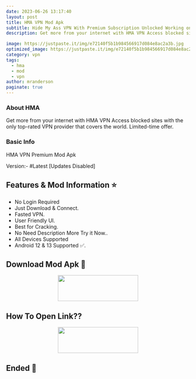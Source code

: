 ```yaml
---
date: 2023-06-26 13:17:40
layout: post
title: HMA VPN Mod Apk
subtitle: Hide My Ass VPN With Premium Subscription Unlocked Working on All Devices.
description: Get more from your internet with HMA VPN Access blocked sites with the only top-rated VPN provider that covers the world. Limited-time offer.

image: https://justpaste.it/img/e72140f5b1b984566917d084e8ac2a3b.jpg
optimized_image: https://justpaste.it/img/e72140f5b1b984566917d084e8ac2a3b.jpg
category: vpn
tags:
  - hma
  - mod
  - vpn
author: mranderson
paginate: true
---
```


### About HMA 
Get more from your internet with HMA VPN Access blocked sites with the only top-rated VPN provider that covers the world. Limited-time offer.

### Basic Info
HMA VPN Premium Mod Apk

Version:-  #Latest [Updates Disabled]

<!--page-->

## Features & Mod Information ⭐

- No Login Required
- Just Download & Connect.
- Fasted VPN.
- User Friendly UI.
- Best for Cracking.
- No Need Description More Try it Now..
- All Devices Supported
- Android 12 & 13 Supported ✅.


## Download Mod Apk 📩

<p align="center"><a href="https://9qr.de/74BYbP"><img src="https://img.shields.io/badge/Download-Now-black?&style=for-the-badge&logo=download" width="220" height="70.45"></a></p>


## How To Open Link??

<p align="center"><a href="https://t.me/HowToRedirect/5"><img src="https://img.shields.io/badge/HowToOpen-Link-black?&style=for-the-badge&logo=telegram" width="220" height="70.45"></a></p>

## Ended 👀

